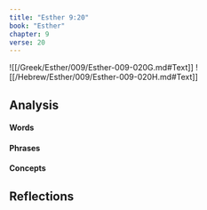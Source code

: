 ```yaml
---
title: "Esther 9:20"
book: "Esther"
chapter: 9
verse: 20
---
```

![[/Greek/Esther/009/Esther-009-020G.md#Text]]
![[/Hebrew/Esther/009/Esther-009-020H.md#Text]]

## Analysis

#### Words

#### Phrases

#### Concepts

## Reflections
